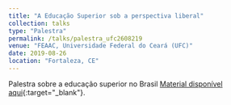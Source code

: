 ```yaml
---
title: "A Educação Superior sob a perspectiva liberal"
collection: talks
type: "Palestra"
permalink: /talks/palestra_ufc2608219
venue: "FEAAC, Universidade Federal do Ceará (UFC)"
date: 2019-08-26
location: "Fortaleza, CE"
---
```


Palestra sobre a educação superior no Brasil [Material disponível aqui](https://github.com/vitorwilher/palestras/tree/master/ufc26082019){:target="_blank"}.
